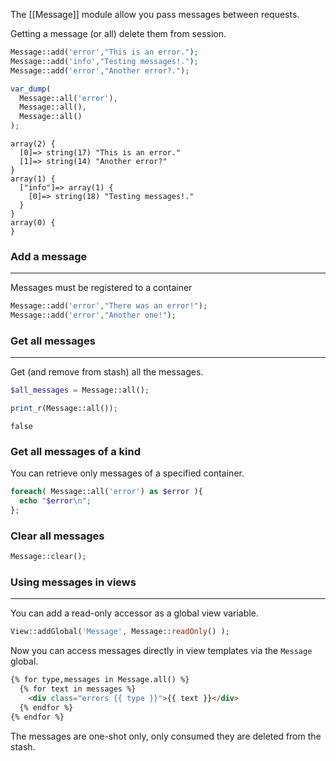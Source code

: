 The [[Message]] module allow you pass messages between requests.

Getting a message (or all) delete them from session.

```php
Message::add('error',"This is an error.");
Message::add('info',"Testing messages!.");
Message::add('error',"Another error?.");

var_dump(
  Message::all('error'),
  Message::all(),
  Message::all() 
);
```

```
array(2) {
  [0]=> string(17) "This is an error."
  [1]=> string(14) "Another error?"
}
array(1) {
  ["info"]=> array(1) {
    [0]=> string(18) "Testing messages!."
  }
}
array(0) {
}
```

### Add a message
---

Messages must be registered to a container

```php
Message::add('error',"There was an error!");
Message::add('error',"Another one!");
```

### Get all messages
---

Get (and remove from stash) all the messages.

```php
$all_messages = Message::all();

print_r(Message::all());
```

```
false
```

### Get all messages of a kind

You can retrieve only messages of a specified container.

```php
foreach( Message::all('error') as $error ){
  echo "$error\n";
};
```

### Clear all messages

```php
Message::clear();
```

### Using messages in views
---

You can add a read-only accessor as a global view variable.

```php
View::addGlobal('Message', Message::readOnly() );
```

Now you can access messages directly in view templates via the `Message` global.

```html
{% for type,messages in Message.all() %}
  {% for text in messages %}
    <div class="errors {{ type }}">{{ text }}</div>
  {% endfor %}
{% endfor %}
```

The messages are one-shot only, only consumed they are deleted from the stash.

